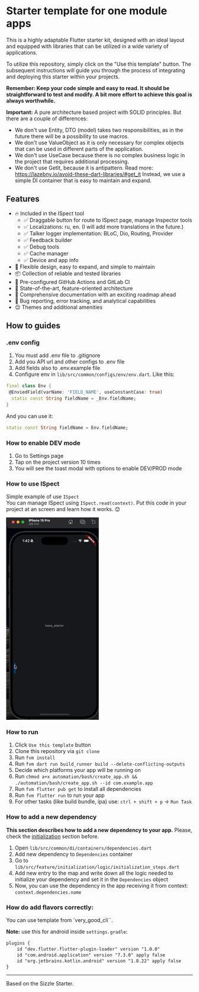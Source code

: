 # Starter template for one module apps

This is a highly adaptable Flutter starter kit, designed with an ideal layout and equipped with libraries that can be utilized in a wide variety of applications.

To utilize this repository, simply click on the "Use this template" button. The subsequent instructions will guide you through the process of integrating and deploying this starter within your projects.

**Remember: Keep your code simple and easy to read. It should be straightforward to test and modify. A bit more effort to achieve this goal is always worthwhile.**

**Important:** A pure architecture based project with SOLID principles. But there are a couple of differences:
   - We don't use Entity, DTO (model) takes two responsibilities, as in the future there will be a possibility to use macros.
   - We don't use ValueObject as it is only necessary for complex objects that can be used in different parts of the application.
   - We don't use UseCase because there is no complex business logic in the project that requires additional processing.
   - We don't use GetIt, because it is antipattern. Read more: https://lazebny.io/avoid-these-dart-libraries/#get_it
      Instead, we use a simple DI container that is easy to maintain and expand.


## Features

- 🔥 Included in the ISpect tool
   - ✅ Draggable button for route to ISpect page, manage Inspector tools
   - ✅ Localizations: ru, en. (I will add more translations in the future.)
   - ✅ Talker logger implementation: BLoC, Dio, Routing, Provider
   - ✅ Feedback builder
   - ✅ Debug tools
   - ✅ Cache manager
   - ✅ Device and app info
- 🧜 Flexible design, easy to expand, and simple to maintain
- 📦 Collection of reliable and tested libraries
- 🚛 Pre-configured GitHub Actions and GitLab CI
- 🚀 State-of-the-art, feature-oriented architecture
- 📌 Comprehensive documentation with an exciting roadmap ahead
- 🐛 Bug reporting, error tracking, and analytical capabilities
- 😌 Themes and additional amenities

## How to guides

### .env config
1. You must add .env file to .gitignore
2. Add you API url and other configs to .env file
3. Add fields also to .env.example file
4. Configure env in `lib/src/common/configs/env/env.dart`. Like this:
```dart
final class Env {
 @EnviedField(varName: 'FIELD_NAME', useConstantCase: true)
  static const String fieldName = _Env.fieldName;
}
```  

And you can use it:
```dart
static const String fieldName = Env.fieldName;
```

### How to enable DEV mode

1. Go to Settings page
2. Tap on the project version 10 times
3. You will see the toast modal with options to enable DEV/PROD mode

### How to use ISpect

Simple example of use `ISpect`<br>
You can manage ISpect using `ISpect.read(context)`.
Put this code in your project at an screen and learn how it works. 😊

<div style="display: flex; flex-direction: row; align-items: flex-start; justify-content: flex-start;">
  <img src="https://github.com/K1yoshiSho/packages_assets/blob/main/assets/ispect/preview_usage.gif?raw=true"
  alt="ISpect's example" width="250" style="margin-right: 10px;"/>
</div>


### How to run

1. Click `Use this template` button
2. Clone this repository via `git clone`
3. Run `fvm install`
4. Run `fvm dart run build_runner build --delete-conflicting-outputs`
5. Decide which platforms your app will be running on
6. Run `chmod a+x automation/bash/create_app.sh && ./automation/bash/create_app.sh --id com.example.app`
7. Run `fvm flutter pub get` to install all dependencies
8. Run `fvm flutter run` to run your app
9. For other tasks (like build bundle, ipa) use: `ctrl + shift + p` -> `Run Task`

### How to add a new dependency

**This section describes how to add a new dependency to your app.** Please, check the [initialization](#initialization) section before.

1. Open `lib/src/common/di/containers/dependencies.dart`
2. Add new dependency to `Dependencies` container
3. Go to `lib/src/feature/initialization/logic/initialization_steps.dart`
4. Add new entry to the map and write down all the logic needed to initialize your dependency and set it in the `Dependencies` object
5. Now, you can use the dependency in the app receiving it from context: `context.dependencies.name`

### How do add flavors correctly:
You can use template from `very_good_cli``.

**Note:** use this for android inside `settings.gradle`:
```
plugins {
    id "dev.flutter.flutter-plugin-loader" version "1.0.0"
    id "com.android.application" version "7.3.0" apply false
    id "org.jetbrains.kotlin.android" version "1.8.22" apply false
}
```

---

Based on the Sizzle Starter.